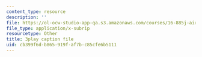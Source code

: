 ```yaml
---
content_type: resource
description: ''
file: https://ol-ocw-studio-app-qa.s3.amazonaws.com/courses/16-885j-aircraft-systems-engineering-fall-2005/cb399f6db865919faf7bc85cfe6b5111_2QRfkG7jOfY.srt
file_type: application/x-subrip
resourcetype: Other
title: 3play caption file
uid: cb399f6d-b865-919f-af7b-c85cfe6b5111
---
```

